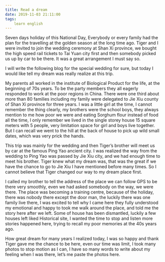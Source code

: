 ```yaml
---
title: Read a dream
date: 2019-11-03 21:11:00
tags:
    learn english
---
```

Seven days holiday of this National Day, Everybody or
every family had the plan for the travelling at the golden season at the long
time ago. Tiger and I were invited to join the wedding ceremony at Shan Xi
province, we bought the high speed rail tickets to Tai Yuan city first and then
somebody picked us up by car to be there. It was a great arrangement I must say
so.

I will write the following blog for the special
wedding for sure, but today I would like tell my dream was really realize at
this trip.

My parents all worked in the institute of Biological
Product for the life, at the beginning of 70s years. To be the party members
they all eagerly responded to work at the poor regions in China. There were one
third about more than 80 families including my family were delegated to Jie Xiu
county of Shan Xi province for three years. I was a little girl at the time, I
cannot remember the thing clearly, my brothers were the school boys, they
always mention to me how poor we were and eating Sorghum flour instead of food
all the time, I only remember we lived in the single storey house 15 square
meters with 5 people, very limitation space for girl and boys live together. But
I can recall we went to the hill at the back of house to pick up wild small dates,
which was very prick the hands. 

This trip was mainly for the wedding and then Tiger’s
brother will meet us by car at the famous Ping Yao ancient city. I was realized
the way from the wedding to Ping Yao was passed by Jie Xiu city, and we had
enough time to meet his brother. Tiger knew what my dream was, that was the
great if we have the chance to go to Jie Xiu I have mentioned before many
times. So I cannot believe that Tiger changed our way to my dream place first.

I called my brother to tell the address of the place
we can follow GPS to be there very smoothly, even we had asked somebody on the
way, we were there. The place was becoming a training centre, because of the
holiday, there was nobody there except the door man, the luckily there was one
family live there, I was excited to tell why I came here they fully understood
my emotional and happy to took me walk around the place, and told me the story
here after we left. Some of house has been dismantled, luckily a few houses
left liked Historical site, I wanted the time to stop and listen more stories
happened here, trying to recall my poor memories at the 40s years ago.

How great dream for many years I realized today, I was
so happy and thank Tiger gave me the chance to be here, even our time was
limit, I took many photos to stop motion as I can, I have so many words to
write about my feeling when I was there, let’s me paste the photos here.